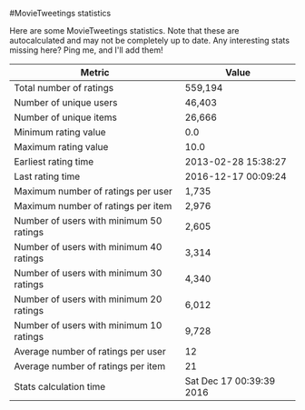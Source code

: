 #MovieTweetings statistics

Here are some MovieTweetings statistics. Note that these are autocalculated and may not be completely up to date. Any interesting stats missing here? Ping me, and I'll add them!

Metric | Value
--- | ---
Total number of ratings                 | 559,194
Number of unique users                  | 46,403
Number of unique items                  | 26,666
Minimum rating value                    | 0.0
Maximum rating value                    | 10.0
Earliest rating time                    | 2013-02-28 15:38:27
Last rating time                        | 2016-12-17 00:09:24
Maximum number of ratings per user      | 1,735
Maximum number of ratings per item      | 2,976
Number of users with minimum 50 ratings | 2,605
Number of users with minimum 40 ratings | 3,314
Number of users with minimum 30 ratings | 4,340
Number of users with minimum 20 ratings | 6,012
Number of users with minimum 10 ratings | 9,728
Average number of ratings per user      | 12
Average number of ratings per item      | 21
Stats calculation time                  | Sat Dec 17 00:39:39 2016

